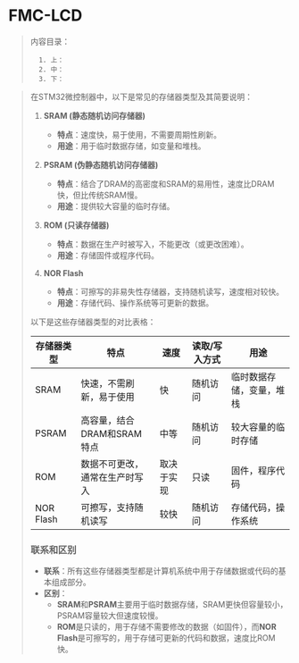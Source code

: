 <!--
 * @Date: 2024-06-06
 * @LastEditors: GoKo-Son626
 * @LastEditTime: 2024-07-15
 * @FilePath: \STM32_Study\入门篇\10.FMC\FMC-LCD.md
 * @Description: 该模板为所有笔记模板
-->

# FMC-LCD

> 内容目录：
> 
>       1. 上：
>       2. 中：
>       3. 下：

> 在STM32微控制器中，以下是常见的存储器类型及其简要说明：
> 
> 1. **SRAM (静态随机访问存储器)**
>    - **特点**：速度快，易于使用，不需要周期性刷新。
>    - **用途**：用于临时数据存储，如变量和堆栈。
> 
> 2. **PSRAM (伪静态随机访问存储器)**
>    - **特点**：结合了DRAM的高密度和SRAM的易用性，速度比DRAM快，但比传统SRAM慢。
>    - **用途**：提供较大容量的临时存储。
> 
> 3. **ROM (只读存储器)**
>    - **特点**：数据在生产时被写入，不能更改（或更改困难）。
>    - **用途**：存储固件或程序代码。
> 
> 4. **NOR Flash**
>    - **特点**：可擦写的非易失性存储器，支持随机读写，速度相对较快。
>    - **用途**：存储代码、操作系统等可更新的数据。
> 
> 以下是这些存储器类型的对比表格：
> 
> | 存储器类型 | 特点                             | 速度         | 读取/写入方式   | 用途                     |
> |------------|----------------------------------|--------------|----------------|--------------------------|
> | SRAM       | 快速，不需刷新，易于使用           | 快           | 随机访问       | 临时数据存储，变量，堆栈 |
> | PSRAM      | 高容量，结合DRAM和SRAM特点         | 中等          | 随机访问       | 较大容量的临时存储       |
> | ROM        | 数据不可更改，通常在生产时写入     | 取决于实现   | 只读           | 固件，程序代码           |
> | NOR Flash  | 可擦写，支持随机读写               | 较快          | 随机访问       | 存储代码，操作系统       |
> 
> ### 联系和区别
> - **联系**：所有这些存储器类型都是计算机系统中用于存储数据或代码的基本组成部分。
> - **区别**：
>   - **SRAM**和**PSRAM**主要用于临时数据存储，SRAM更快但容量较小，PSRAM容量较大但速度较慢。
>   - **ROM**是只读的，用于存储不需要修改的数据（如固件），而**NOR Flash**是可擦写的，用于存储可更新的代码和数据，速度比ROM快。


